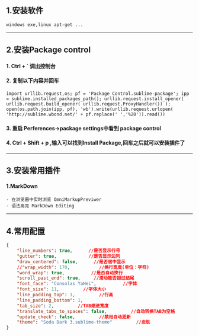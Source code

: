 
## 1.安装软件
	windows exe,linux apt-get ...
---
## 2.安装Package control
#### 1. Ctrl + ` 调出控制台
#### 2. 复制以下内容并回车
`import urllib.request,os; pf = 'Package Control.sublime-package'; ipp = sublime.installed_packages_path(); urllib.request.install_opener( urllib.request.build_opener( urllib.request.ProxyHandler()) ); open(os.path.join(ipp, pf), 'wb').write(urllib.request.urlopen( 'http://sublime.wbond.net/' + pf.replace(' ','%20')).read())`
#### 3. 重启 Perferences->package settings中看到 package control
#### 4. Ctrl + Shift + p ,输入可以找到Install Package,回车之后就可以安装插件了
---
## 3.安装常用插件
#### 1.MarkDown
    - 在浏览器中实时浏览 OmniMarkupPreviwer
    - 语法高亮 MarkDown Editing
---
## 4.常用配置

``` json
{
    "line_numbers": true,      //是否显示行号
    "gutter": true,            //是否显示边列
    "draw_centered": false,      //是否居中显示
    //"wrap_width": 170,           //换行宽度(单位：字符)
    "word_wrap": true,          //是否自动换行
    "scroll_past_end": true,     //滚动能否超过结尾
    "font_face": "Consolas YaHei",          //字体
    "font_size": 11,         //字体大小
    "line_padding_top": 1,         //行高
    "line_padding_bottom": 1, 
    "tab_size": 2,         //TAB缩进宽度
    "translate_tabs_to_spaces": false,         //自动转换TAB为空格
    "update_check": false,         //禁用自动更新
    "theme": "Soda Dark 3.sublime-theme"         //皮肤
}
```


